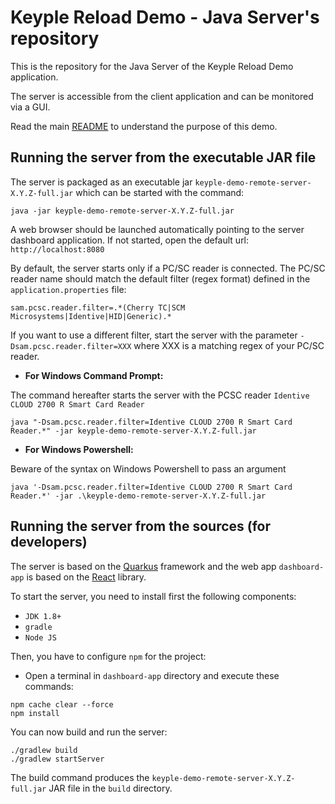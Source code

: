 # Keyple Reload Demo - Java Server's repository

This is the repository for the Java Server of the Keyple Reload Demo application.

The server is accessible from the client application and can be monitored via a GUI.

Read the main [README](https://github.com/calypsonet/keyple-demo-ticketing-reloading-remote#readme) to understand the purpose of this
demo.

## Running the server from the executable JAR file

The server is packaged as an executable jar `keyple-demo-remote-server-X.Y.Z-full.jar` which can be started with the
command: 

```
java -jar keyple-demo-remote-server-X.Y.Z-full.jar
```

A web browser should be launched automatically pointing to the server dashboard application.
If not started, open the default url: `http://localhost:8080`

By default, the server starts only if a PC/SC reader is connected.
The PC/SC reader name should match the default filter (regex format) defined in the `application.properties` file:  

```
sam.pcsc.reader.filter=.*(Cherry TC|SCM Microsystems|Identive|HID|Generic).*
```

If you want to use a different filter, start the server with the parameter `-Dsam.pcsc.reader.filter=XXX` where XXX is a
matching regex of your PC/SC reader.

- **For Windows Command Prompt:**

The command hereafter starts the server with the PCSC reader `Identive CLOUD 2700 R Smart Card Reader`

```
java "-Dsam.pcsc.reader.filter=Identive CLOUD 2700 R Smart Card Reader.*" -jar keyple-demo-remote-server-X.Y.Z-full.jar 
```

- **For Windows Powershell:**

Beware of the syntax on Windows Powershell to pass an argument

```
java '-Dsam.pcsc.reader.filter=Identive CLOUD 2700 R Smart Card Reader.*' -jar .\keyple-demo-remote-server-X.Y.Z-full.jar
```

## Running the server from the sources (for developers)

The server is based on the [Quarkus](https://quarkus.io/) framework and the web app `dashboard-app` is based on the
[React](https://fr.reactjs.org/) library.

To start the server, you need to install first the following components: 

- `JDK 1.8+`
- `gradle`
- `Node JS`

Then, you have to configure `npm` for the project:

- Open a terminal in `dashboard-app` directory and execute these commands:

```
npm cache clear --force
npm install
```

You can now build and run the server:

```
./gradlew build
./gradlew startServer
```

The build command produces the `keyple-demo-remote-server-X.Y.Z-full.jar` JAR file in the `build` directory.
